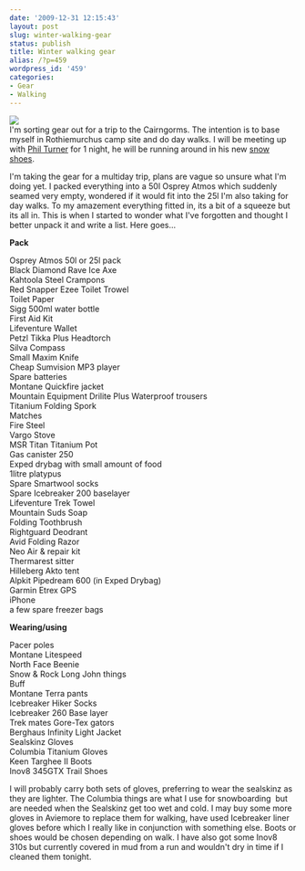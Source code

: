 ```yaml
---
date: '2009-12-31 12:15:43'
layout: post
slug: winter-walking-gear
status: publish
title: Winter walking gear
alias: /?p=459
wordpress_id: '459'
categories:
- Gear
- Walking
---
```


[![](http://dl.dropbox.com/u/2657852/website/images/Atmos-25l-225x300.jpg)](http://dl.dropbox.com/u/2657852/website/images/Atmos-25l.jpg)  
I'm sorting gear out for a trip to the Cairngorms. The intention is to base myself in Rothiemurchus camp site and do day walks. I will be meeting up with [Phil Turner](http://phil-turner.net/) for 1 night, he will be running around in his new [snow shoes](http://phil-turner.net/?p=516).  
<!-- more -->
I'm taking the gear for a multiday trip, plans are vague so unsure what I'm doing yet. I packed everything into a 50l Osprey Atmos which suddenly seamed very empty, wondered if it would fit into the 25l I'm also taking for day walks. To my amazement everything fitted in, its a bit of a squeeze but its all in. This is when I started to wonder what I've forgotten and thought I better unpack it and write a list. Here goes...  

**Pack**

Osprey Atmos 50l or 25l pack  
Black Diamond Rave Ice Axe  
Kahtoola Steel Crampons  
Red Snapper Ezee Toilet Trowel  
Toilet Paper  
Sigg 500ml water bottle  
First Aid Kit  
Lifeventure Wallet  
Petzl Tikka Plus Headtorch  
Silva Compass  
Small Maxim Knife  
Cheap Sumvision MP3 player  
Spare batteries  
Montane Quickfire jacket  
Mountain Equipment Drilite Plus Waterproof trousers  
Titanium Folding Spork  
Matches  
Fire Steel  
Vargo Stove  
MSR Titan Titanium Pot  
Gas canister 250  
Exped drybag with small amount of food  
1litre platypus  
Spare Smartwool socks  
Spare Icebreaker 200 baselayer  
Lifeventure Trek Towel  
Mountain Suds Soap  
Folding Toothbrush  
Rightguard Deodrant  
Avid Folding Razor  
Neo Air & repair kit  
Thermarest sitter  
Hilleberg Akto tent  
Alpkit Pipedream 600 (in Exped Drybag)  
Garmin Etrex GPS  
iPhone  
a few spare freezer bags  

**Wearing/using**  

Pacer poles  
Montane Litespeed  
North Face Beenie  
Snow & Rock Long John things  
Buff  
Montane Terra pants  
Icebreaker Hiker Socks  
Icebreaker 260 Base layer  
Trek mates Gore-Tex gators  
Berghaus Infinity Light Jacket  
Sealskinz Gloves  
Columbia Titanium Gloves  
Keen Targhee II Boots  
Inov8 345GTX Trail Shoes  

I will probably carry both sets of gloves, preferring to wear the sealskinz as they are lighter. The Columbia things are what I use for snowboarding  but are needed when the Sealskinz get too wet and cold. I may buy some more gloves in Aviemore to replace them for walking, have used Icebreaker liner gloves before which I really like in conjunction with something else. Boots or shoes would be chosen depending on walk. I have also got some Inov8 310s but currently covered in mud from a run and wouldn't dry in time if I cleaned them tonight.
